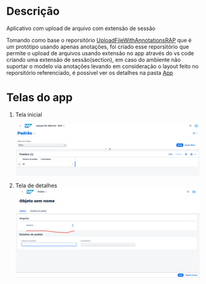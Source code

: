 # Descrição
Aplicativo com upload de arquivo com extensão de sessão

Tomando como base o reporsitório [UploadFileWithAnnotationsRAP](https://github.com/DaviCastr/UploadFileWithAnnotationsRAP) que é um protótipo usando apenas anotações, foi criado esse 
reporsitório que permite o upload de arquivos usando extensão no app através do vs code criando uma extensão de sessão(section), em caso do ambiente não suportar o modelo via anotações levando em consideração o layout feito no reporsitório referenciado, é possivel ver os detalhes na pasta [App](src/App)

# Telas do app

1. Tela inicial

    ![Inicio](img/telainicial.png)

2. Tela de detalhes
    ![Detalhes  odata v2](img/detalhes.png)
   
